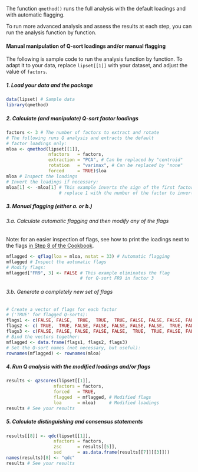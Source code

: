 The function `qmethod()` runs the full analysis with the default loadings and with automatic flagging.

To run more advanced analysis and assess the results at each step, you can run the analysis function by function.

#### Manual manipulation of Q-sort loadings and/or manual flagging
The following is sample code to run the analysis function by function. To adapt it to your data, replace `lipset[[1]]` with your dataset, and adjust the value of `factors`.
##### 1. Load your data and the package
```r
data(lipset) # Sample data
library(qmethod)
```
##### 2. Calculate (and manipulate) Q-sort factor loadings
```r
factors <- 3 # The number of factors to extract and rotate
# The following runs Q analysis and extracts the default
# factor loadings only:
mloa <- qmethod(lipset[[1]], 
                nfactors   = factors,
                extraction = "PCA", # Can be replaced by "centroid"
                rotation   = "varimax", # Can be replaced by "none"
                forced     = TRUE)$loa
mloa # Inspect the loadings
# Invert the loadings if necessary:
mloa[1] <- -mloa[1] # This example inverts the sign of the first factor, 
                    # replace 1 with the number of the factor to invert
```
##### 3. Manual flagging (either a. or b.)
###### 3.a. Calculate automatic flagging and then modify any of the flags
Note: for an easier inspection of flags, see how to print the loadings next to the flags [in Step 8 of the Cookbook](https://github.com/aiorazabala/qmethod/wiki/Cookbook#8-explore-the-factor-loadings).
```r
mflagged <- qflag(loa = mloa, nstat = 33) # Automatic flagging
mflagged # Inspect the automatic flags
# Modify flags:
mflagged["FR9", 3] <- FALSE # This example eliminates the flag 
                            # for Q-sort FR9 in factor 3
```

###### 3.b. Generate a completely new set of flags
```r
# Create a vector of flags for each factor
# ('TRUE' for flagged Q-sorts):
flags1 <- c(FALSE, FALSE,  TRUE,  TRUE,  TRUE, FALSE, FALSE, FALSE, FALSE)
flags2 <- c( TRUE,  TRUE, FALSE, FALSE, FALSE, FALSE, FALSE,  TRUE, FALSE)
flags3 <- c(FALSE, FALSE, FALSE, FALSE, FALSE,  TRUE,  TRUE, FALSE, FALSE)
# Bind the vectors together:
mflagged <- data.frame(flags1, flags2, flags3)
# Set the Q-sort names (not necessary, but useful):
rownames(mflagged) <- rownames(mloa)
```
##### 4. Run Q analysis with the modified loadings and/or flags
```r
results <- qzscores(lipset[[1]], 
                  nfactors = factors, 
                  forced   = TRUE,
                  flagged  = mflagged, # Modified flags
                  loa      = mloa)     # Modified loadings
results # See your results
```

##### 5. Calculate distinguishing and consensus statements
```r
results[[8]] <- qdc(lipset[[1]], 
                  nfactors = factors, 
                  zsc      = results[[5]], 
                  sed      = as.data.frame(results[[7]][[3]]))
names(results)[8] <- "qdc"
results # See your results
```
